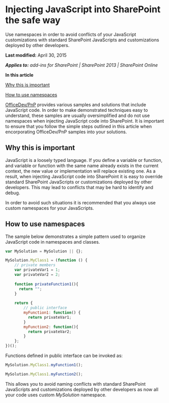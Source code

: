 # Injecting JavaScript into SharePoint the safe way
Use namespaces in order to avoid conflicts of your JavaScript customizations with standard SharePoint JavaScripts and customizations deployed by other developers. 

 **Last modified:** April 30, 2015

 _**Applies to:** add-ins for SharePoint | SharePoint 2013 | SharePoint Online_

**In this article**

[Why this is important](#sectionSection0)

[How to use namespaces](#sectionSection1)

[OfficeDev/PnP](https://github.com/OfficeDev/PnP/) provides various samples and solutions that include JavaScript code. In order to make demonstrated techniques easy to understand, these samples are usually oversimplified and do not use namespaces when  injecting JavaScript code into SharePoint. It is important to ensure that you follow the simple steps outlined in this article when encorporating OfficeDev/PnP samples into your solutions.

## Why this is important
<a name="sectionSection0"> </a>

JavaScript is a loosely typed language. If you define a variable or function, and variable or function with the same name already exists in the current context, the new value or implementation will replace existing one.
As a result, when injecting JavaScript code into SharePoint it is easy to override standard SharePoint JavaScripts or customizations deployed by other developers.
This may lead to conflicts that may be hard to identify and debug.

In order to avoid such situations it is recommended that you always use custom namespaces for your JavaScripts.

## How to use namespaces
<a name="sectionSection1"> </a>

The sample below demonstrates a simple pattern used to organize JavaScript code in namespaces and classes.

```JavaScript
var MySolution = MySolution || {};

MySolution.MyClass1 = (function () {
    // private members
    var privateVar1 = 1;
    var privateVar2 = 2;
    
    function privateFunction1(){
      return "";
    }
    
    return {
        // public interface
        myFunction1: function() {
          return privateVar1;
        }
        myFunction2: function(){
          return privateVar2;
        }
    };
})();
```

Functions defined in public interface can be invoked as:
```JavaScript
MySolution.MyClass1.myFunction1();

MySolution.MyClass1.myFunction2();
```

This allows you to avoid naming conflicts with standard SharePoint JavaScripts and customizations deployed by other developers as now all your code uses custom *MySolution* namespace.
